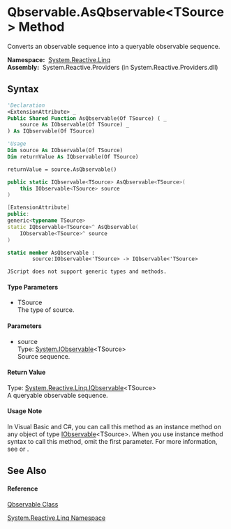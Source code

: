 # Qbservable.AsQbservable\<TSource\> Method

Converts an observable sequence into a queryable observable sequence.

**Namespace:**  [System.Reactive.Linq](System.Reactive.Linq\System.Reactive.Linq.md)  
**Assembly:**  System.Reactive.Providers (in System.Reactive.Providers.dll)

## Syntax

```vb
'Declaration
<ExtensionAttribute> _
Public Shared Function AsQbservable(Of TSource) ( _
    source As IObservable(Of TSource) _
) As IQbservable(Of TSource)
```

```vb
'Usage
Dim source As IObservable(Of TSource)
Dim returnValue As IQbservable(Of TSource)

returnValue = source.AsQbservable()
```

```csharp
public static IQbservable<TSource> AsQbservable<TSource>(
    this IObservable<TSource> source
)
```

```c++
[ExtensionAttribute]
public:
generic<typename TSource>
static IQbservable<TSource>^ AsQbservable(
    IObservable<TSource>^ source
)
```

```fsharp
static member AsQbservable : 
        source:IObservable<'TSource> -> IQbservable<'TSource> 
```

```jscript
JScript does not support generic types and methods.
```

#### Type Parameters

- TSource  
  The type of source.

#### Parameters

- source  
  Type: [System.IObservable](https://msdn.microsoft.com/en-us/library/Dd990377)\<TSource\>  
  Source sequence.

#### Return Value

Type: [System.Reactive.Linq.IQbservable](IQbservable\IQbservable(TSource).md)\<TSource\>  
A queryable observable sequence.

#### Usage Note

In Visual Basic and C\#, you can call this method as an instance method on any object of type [IObservable](https://msdn.microsoft.com/en-us/library/Dd990377)\<TSource\>. When you use instance method syntax to call this method, omit the first parameter. For more information, see [](https://msdn.microsoft.com/en-us/library/Bb384936) or [](https://msdn.microsoft.com/en-us/library/Bb383977).

## See Also

#### Reference

[Qbservable Class](Qbservable\Qbservable.md)

[System.Reactive.Linq Namespace](System.Reactive.Linq\System.Reactive.Linq.md)








